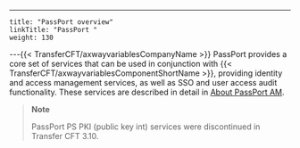 ---
    title: "PassPort overview"
    linkTitle: "PassPort "
    weight: 130
---{{< TransferCFT/axwayvariablesCompanyName  >}} PassPort provides a core set of services that can be used in conjunction with {{< TransferCFT/axwayvariablesComponentShortName  >}}, providing identity and access management services, as well as SSO and user access audit functionality. These services are described in detail in [About PassPort AM](../../internal_a_m_start_here/about_passport_am).

> **Note**
>
> PassPort PS PKI (public key int) services were discontinued in Transfer CFT 3.10.

